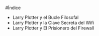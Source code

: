 #Índice

* Larry Plotter y el Bucle Filosofal
* Larry Plotter y la Clave Secreta del Wifi
* Larry Plotter y El Prisionero del Firewall
